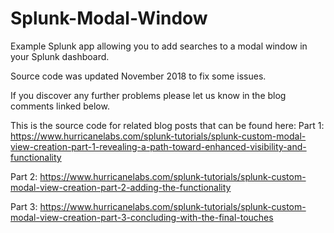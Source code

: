 # Splunk-Modal-Window

Example Splunk app allowing you to add searches to a modal window in your Splunk dashboard.

Source code was updated November 2018 to fix some issues. 

If you discover any further problems please let us know in the blog comments linked below.

This is the source code for related blog posts that can be found here:
Part 1: https://www.hurricanelabs.com/splunk-tutorials/splunk-custom-modal-view-creation-part-1-revealing-a-path-toward-enhanced-visibility-and-functionality

Part 2: https://www.hurricanelabs.com/splunk-tutorials/splunk-custom-modal-view-creation-part-2-adding-the-functionality

Part 3: https://www.hurricanelabs.com/splunk-tutorials/splunk-custom-modal-view-creation-part-3-concluding-with-the-final-touches
